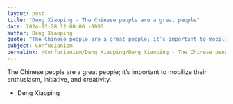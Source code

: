 ```yaml
---
layout: post
title: "Deng Xiaoping - The Chinese people are a great people"
date: 2024-12-28 12:00:00 -0000
author: Deng Xiaoping
quote: "The Chinese people are a great people; it’s important to mobilize their enthusiasm, initiative, and creativity."
subject: Confucianism
permalink: /Confucianism/Deng Xiaoping/Deng Xiaoping - The Chinese people are a great people
---
```


The Chinese people are a great people; it’s important to mobilize their enthusiasm, initiative, and creativity.

- Deng Xiaoping
